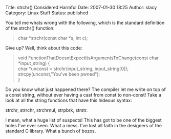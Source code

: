 Title: strchr() Considered Harmful
Date: 2007-01-30 18:25
Author: slacy
Category: Linux Stuff
Status: published

You tell me whats wrong with the following, which is the standard
definition of the strchr() function:

> char \*strchr(const char \*s, int c);

Give up? Well, think about this code:

> void FunctionThatDoesntExpectItsArgumentsToChange(const char
> \*input\_string) {  
> char \*unconst = strchr(input\_string, input\_string\[0\]);  
> strcpy(unconst,"You've been pwned");  
> }

Do you know what just happened there? The compiler let me write on top
of a const string, without ever having a cast from const to non-const!
Take a look at all the string functions that have this hideous syntax:

strchr, strrchr, strchrnul, strpbrk, strstr.

I mean, what a huge list of suspects! This has got to be one of the
biggest holes I've ever seen. What a mess. I've lost all faith in the
designers of the standard C library. What a bunch of bozos.
